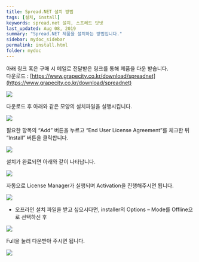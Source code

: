 ```yaml
---
title: Spread.NET 설치 방법
tags: [설치, install]
keywords: spread.net 설치, 스프레드 닷넷
last_updated: Aug 08, 2019
summary: "Spread.NET 제품을 설치하는 방법입니다."
sidebar: mydoc_sidebar
permalink: install.html
folder: mydoc
---
```


아래 링크 혹은 구매 시 메일로 전달받은 링크를 통해 제품을 다운 받습니다.  
다운로드 : [https://www.grapecity.co.kr/download/spreadnet](https://www.grapecity.co.kr/download/spreadnet)

![](https://www.grapecity.co.kr/images/training/spread/tc-install-1.png)

다운로드 후 아래와 같은 모양의 설치파일을 실행시킵니다.

![](https://www.grapecity.co.kr/images/training/spread/tc-install-2.png)

필요한 항목의 “Add” 버튼을 누르고 “End User License Agreement”를 체크한 뒤 “Install” 버튼을 클릭합니다.

![](https://www.grapecity.co.kr/images/training/spread/tc-install-3.png)

설치가 완료되면 아래와 같이 나타납니다.

![](https://www.grapecity.co.kr/images/training/spread/tc-install-4.png)

자동으로 License Manager가 실행되며 Activation을 진행해주시면 됩니다.

![](https://www.grapecity.co.kr/images/training/spread/tc-install-5.png)

- 오프라인 설치 파일을 받고 싶으시다면, installer의 Options – Mode를 Offline으로 선택하신 후

![](https://www.grapecity.co.kr/images/training/spread/tc-install-6.png)

Full을 눌러 다운받아 주시면 됩니다.

![](https://www.grapecity.co.kr/images/training/spread/tc-install-7.png)
